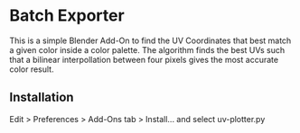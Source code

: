 # Batch Exporter
This is a simple Blender Add-On to find the UV Coordinates that best match a given color inside a color palette. The algorithm finds the best UVs such that a bilinear interpollation between four pixels gives the most accurate color result.

## Installation
Edit > Preferences > Add-Ons tab > Install... and select uv-plotter.py